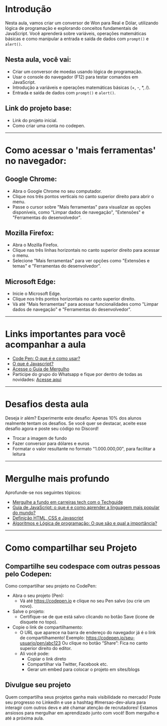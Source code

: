 # Introdução 

Nesta aula, vamos criar um conversor de Won para Real e Dólar, utilizando lógica de programação e explorando conceitos fundamentais de JavaScript. Você aprenderá sobre variáveis, operações matemáticas básicas e como manipular a entrada e saída de dados com `prompt()` e `alert()`.

## Nesta aula, você vai:
* Criar um conversor de moedas usando lógica de programação.
* Usar o console do navegador (F12) para testar comandos em JavaScript.
* Introdução a variáveis e operações matemáticas básicas (+, -, *, /).
* Entrada e saída de dados com `prompt()` e `alert()`. 

## Link do projeto base:
* Link do projeto inicial.
* Como criar uma conta no codepen.

---

# Como acessar o 'mais ferramentas' no navegador:

## Google Chrome:
* Abra o Google Chrome no seu computador.
* Clique nos três pontos verticais no canto superior direito para abrir o menu.
* Passe o cursor sobre "Mais ferramentas" para visualizar as opções disponíveis, como "Limpar dados de navegação", "Extensões" e "Ferramentas do desenvolvedor". 

## Mozilla Firefox:
* Abra o Mozilla Firefox.
* Clique nas três linhas horizontais no canto superior direito para acessar o menu.
* Selecione "Mais ferramentas" para ver opções como "Extensões e temas" e "Ferramentas do desenvolvedor". 

## Microsoft Edge:
* Inicie o Microsoft Edge.
* Clique nos três pontos horizontais no canto superior direito.
* Vá até "Mais ferramentas" para acessar funcionalidades como "Limpar dados de navegação" e "Ferramentas do desenvolvedor". 

---

# Links importantes para você acompanhar a aula
* [Code Pen: O que é e como usar?](link_codepen)
* [O que é Javascript?](link_javascript)
* [Acesse o Guia de Mergulho](link_guia_mergulho)
* Participe do grupo do Whatsapp e fique por dentro de todas as novidades: [Acesse aqui](link_grupo_whatsapp)

---

# Desafios desta aula

Deseja ir além? Experimente este desafio:
Apenas 10% dos alunos realmente tentam os desafios. Se você quer se destacar, aceite esse desafio agora e poste seu código no Discord!
* Trocar a imagem de fundo
* Fazer conversor para dólares e euros
* Formatar o valor resultante no formato "1.000.000,00", para facilitar a leitura

---

# Mergulhe mais profundo

Aprofunde-se nos seguintes tópicos:
* [Mergulhe a fundo em carreiras tech com o Techguide](link_techguide)
* [Guia de JavaScript: o que é e como aprender a linguagem mais popular do mundo?](link_guia_javascript)
* [Definição HTML, CSS e Javascript](link_definicao_html_css_js)
* [Algoritmos e Lógica de programação: O que são e qual a importância?](link_algoritmos_logica)

---

# Como compartilhar seu Projeto

## Compartilhe seu codespace com outras pessoas pelo Codepen:

Como compartilhar seu projeto no CodePen:

* Abra o seu projeto (Pen):
    * Vá até https://codepen.io e clique no seu Pen salvo (ou crie um novo).
* Salve o projeto:
    * Certifique-se de que está salvo clicando no botão Save (ícone de disquete no topo).
* Copie o link de compartilhamento:
    * O URL que aparece na barra de endereço do navegador já é o link de compartilhamento! Exemplo: https://codepen.io/seu-usuario/pen/abc123 Ou clique no botão “Share”: Fica no canto superior direito do editor. 
    * Ali você pode:
        * Copiar o link direto
        * Compartilhar via Twitter, Facebook etc.
        * Gerar um embed para colocar o projeto em sites/blogs

## Divulgue seu projeto

Quem compartilha seus projetos ganha mais visibilidade no mercado! Poste seu progresso no LinkedIn e use a hashtag #Imersao-dev-alura para interagir com outros devs e até chamar atenção de recrutadores!
Estamos ansiosos para mergulhar em aprendizado junto com você! Bom mergulho e até a próxima aula.
